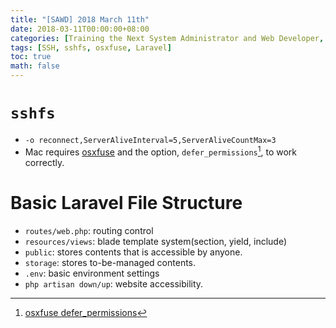 ```yaml
---
title: "[SAWD] 2018 March 11th"
date: 2018-03-11T00:00:00+08:00
categories: [Training the Next System Administrator and Web Developer, Laravel]
tags: [SSH, sshfs, osxfuse, Laravel]
toc: true
math: false
---
```


#	`sshfs`

-	`-o reconnect,ServerAliveInterval=5,ServerAliveCountMax=3`
-	Mac requires [osxfuse](https://github.com/osxfuse/osxfuse) and the option, `defer_permissions`[^defer_permissions], to work correctly.

#	Basic Laravel File Structure

-	`routes/web.php`: routing control
-	`resources/views`: blade template system(section, yield, include)
-	`public`: stores contents that is accessible by anyone.
-	`storage`: stores to-be-managed contents.
-	`.env`: basic environment settings
-	`php artisan down/up`: website accessibility.

[^defer_permissions]: [osxfuse defer_permissions](https://github.com/osxfuse/osxfuse/issues/45)
